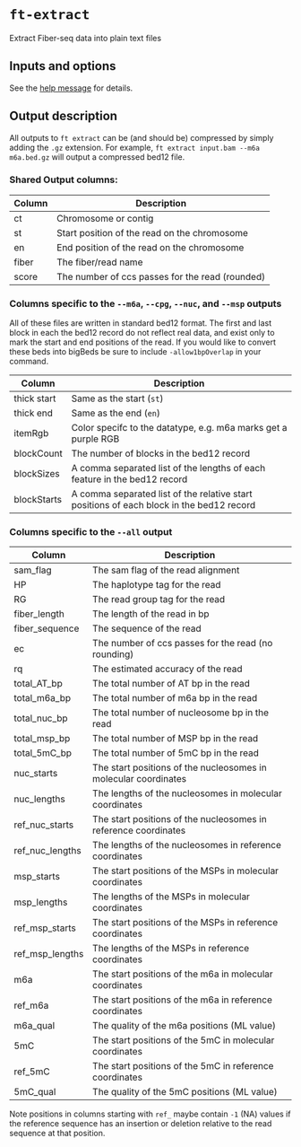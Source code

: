 # `ft-extract`

Extract Fiber-seq data into plain text files

## Inputs and options

See the [help message](./ft-extract-help.md) for details.

## Output description

All outputs to `ft extract` can be (and should be) compressed by simply adding the `.gz` extension.
For example, `ft extract input.bam --m6a m6a.bed.gz` will output a compressed bed12 file.

### Shared Output columns:

| Column | Description                                     |
| ------ | ----------------------------------------------- |
| ct     | Chromosome or contig                            |
| st     | Start position of the read on the chromosome    |
| en     | End position of the read on the chromosome      |
| fiber  | The fiber/read name                             |
| score  | The number of ccs passes for the read (rounded) |

### Columns specific to the `--m6a`, `--cpg`, `--nuc`, and `--msp` outputs

All of these files are written in standard bed12 format. The first and last block in each the bed12 record do not reflect real data, and exist only to mark the start and end positions of the read. If you would like to convert these beds into bigBeds be sure to include `-allow1bpOverlap` in your command.

| Column      | Description                                                                              |
| ----------- | ---------------------------------------------------------------------------------------- |
| thick start | Same as the start (`st`)                                                                 |
| thick end   | Same as the end (`en`)                                                                   |
| itemRgb     | Color specifc to the datatype, e.g. m6a marks get a purple RGB                           |
| blockCount  | The number of blocks in the bed12 record                                                 |
| blockSizes  | A comma separated list of the lengths of each feature in the bed12 record                |
| blockStarts | A comma separated list of the relative start positions of each block in the bed12 record |

### Columns specific to the `--all` output

| Column          | Description                                                     |
| --------------- | --------------------------------------------------------------- |
| sam_flag        | The sam flag of the read alignment                              |
| HP              | The haplotype tag for the read                                  |
| RG              | The read group tag for the read                                 |
| fiber_length    | The length of the read in bp                                    |
| fiber_sequence  | The sequence of the read                                        |
| ec              | The number of ccs passes for the read (no rounding)             |
| rq              | The estimated accuracy of the read                              |
| total_AT_bp     | The total number of AT bp in the read                           |
| total_m6a_bp    | The total number of m6a bp in the read                          |
| total_nuc_bp    | The total number of nucleosome bp in the read                   |
| total_msp_bp    | The total number of MSP bp in the read                          |
| total_5mC_bp    | The total number of 5mC bp in the read                          |
| nuc_starts      | The start positions of the nucleosomes in molecular coordinates |
| nuc_lengths     | The lengths of the nucleosomes in molecular coordinates         |
| ref_nuc_starts  | The start positions of the nucleosomes in reference coordinates |
| ref_nuc_lengths | The lengths of the nucleosomes in reference coordinates         |
| msp_starts      | The start positions of the MSPs in molecular coordinates        |
| msp_lengths     | The lengths of the MSPs in molecular coordinates                |
| ref_msp_starts  | The start positions of the MSPs in reference coordinates        |
| ref_msp_lengths | The lengths of the MSPs in reference coordinates                |
| m6a             | The start positions of the m6a in molecular coordinates         |
| ref_m6a         | The start positions of the m6a in reference coordinates         |
| m6a_qual        | The quality of the m6a positions (ML value)                     |
| 5mC             | The start positions of the 5mC in molecular coordinates         |
| ref_5mC         | The start positions of the 5mC in reference coordinates         |
| 5mC_qual        | The quality of the 5mC positions (ML value)                     |

Note positions in columns starting with `ref_` maybe contain `-1` (NA) values if the reference sequence has an insertion or deletion relative to the read sequence at that position.
